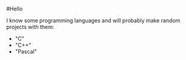 #Hello

I know some programming languages and will probably make random projects with them:
  - "C"
  - "C++"
  - "Pascal"
